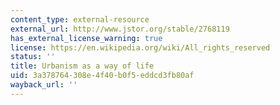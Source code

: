```yaml
---
content_type: external-resource
external_url: http://www.jstor.org/stable/2768119
has_external_license_warning: true
license: https://en.wikipedia.org/wiki/All_rights_reserved
status: ''
title: Urbanism as a way of life
uid: 3a378764-308e-4f40-b0f5-eddcd3fb80af
wayback_url: ''
---
```

